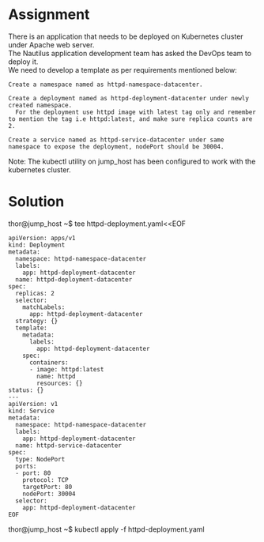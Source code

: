 # Assignment
There is an application that needs to be deployed on Kubernetes cluster under Apache web server.  
  The Nautilus application development team has asked the DevOps team to deploy it.  
  We need to develop a template as per requirements mentioned below:

    Create a namespace named as httpd-namespace-datacenter.

    Create a deployment named as httpd-deployment-datacenter under newly created namespace.  
      For the deployment use httpd image with latest tag only and remember to mention the tag i.e httpd:latest, and make sure replica counts are 2.

    Create a service named as httpd-service-datacenter under same namespace to expose the deployment, nodePort should be 30004.

Note: The kubectl utility on jump_host has been configured to work with the kubernetes cluster.
  
# Solution
  
thor@jump_host ~$ tee httpd-deployment.yaml<<EOF
```
apiVersion: apps/v1
kind: Deployment
metadata:
  namespace: httpd-namespace-datacenter
  labels:
    app: httpd-deployment-datacenter
  name: httpd-deployment-datacenter
spec:
  replicas: 2
  selector:
    matchLabels:
      app: httpd-deployment-datacenter
  strategy: {}
  template:
    metadata:
      labels:
        app: httpd-deployment-datacenter
    spec:
      containers:
      - image: httpd:latest
        name: httpd
        resources: {}
status: {}
---
apiVersion: v1
kind: Service
metadata:
  namespace: httpd-namespace-datacenter
  labels:
    app: httpd-deployment-datacenter
  name: httpd-service-datacenter
spec:
  type: NodePort
  ports:
  - port: 80
    protocol: TCP
    targetPort: 80
    nodePort: 30004
  selector:
    app: httpd-deployment-datacenter
EOF
```
thor@jump_host ~$ kubectl apply -f httpd-deployment.yaml                                                 
